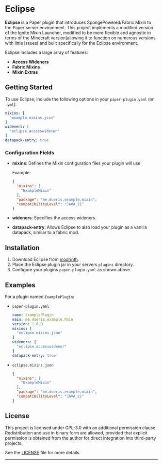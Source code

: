 # Eclipse

**Eclipse** is a Paper plugin that introduces SpongePowered/Fabric Mixin to the Paper server environment. This project implements a modified version of the Ignite Mixin Launcher, modified to be more flexible and agnostic in terms of the Minecraft version(allowing it to function on numerous versions with little issues) and built specifically for the Eclipse environment.

Eclipse includes a large array of features:
- **Access Wideners**
- **Fabric Mixins**
- **Mixin Extras**

## Getting Started

To use Eclipse, include the following options in your `paper-plugin.yaml` (or `.yml`):

```yaml
mixins: [
  "example.mixins.json"
]
wideners: [
  "eclipse.accesswidener"
]
datapack-entry: true
```

### Configuration Fields

- **mixins**: Defines the Mixin configuration files your plugin will use

  Example:
  ```json
  {
    "mixins": [
      "ExampleMixin"
    ],
    "package": "me.dueris.example.mixin",
    "compatibilityLevel": "JAVA_21"
  }
  ```

- **wideners**: Specifies the access wideners.

- **datapack-entry**: Allows Eclipse to also load your plugin as a vanilla datapack, similar to a fabric mod.

## Installation
1. Download Eclipse from [modrinth](https://modrinth.com/plugin/eclipse-mixin).
2. Place the Eclipse plugin jar in your servers `plugins` directory.
3. Configure your plugins `paper-plugin.yaml` as shown above.

## Examples
For a plugin named `ExamplePlugin`:
- `paper-plugin.yaml`
  ```yaml
  name: ExamplePlugin
  main: me.dueris.example.Main
  version: 1.0.0
  mixins: [
    "eclipse.mixins.json"
  ]
  wideners: [
    "eclipse.accesswidener"
  ]
  datapack-entry: true
  ```

- `eclipse.mixins.json`
  ```json
  {
    "mixins": [
      "ExampleMixin"
    ],
    "package": "me.dueris.example.mixin",
    "compatibilityLevel": "JAVA_21"
  }
  ```

## License
This project is licensed under GPL-3.0 with an additional permission clause:
Redistribution and use in binary form are allowed, provided that explicit permission is obtained from the author for direct integration into third-party projects.

See the [LICENSE](https://github.com/Dueris/Eclipse/blob/master/LICENSE) file for more details.

---